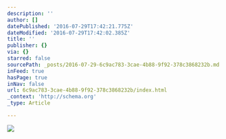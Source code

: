 ```yaml
---
description: ''
author: []
datePublished: '2016-07-29T17:42:21.775Z'
dateModified: '2016-07-29T17:42:02.385Z'
title: ''
publisher: {}
via: {}
starred: false
sourcePath: _posts/2016-07-29-6c9ac783-3cae-4b88-9f92-378c3868232b.md
inFeed: true
hasPage: true
inNav: false
url: 6c9ac783-3cae-4b88-9f92-378c3868232b/index.html
_context: 'http://schema.org'
_type: Article

---
```

![](https://the-grid-user-content.s3-us-west-2.amazonaws.com/43fb75ad-af91-4750-bf65-86cd10ebe703.jpg)